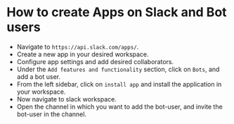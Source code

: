 # How to create Apps on Slack and Bot users

* Navigate to `https://api.slack.com/apps/`.
* Create a new app in your desired workspace.
* Configure app settings and add desired collaborators.
* Under the `Add features and functionality` section, click on `Bots`, and add a bot user.
* From the left sidebar, click on `install app` and install the application in your workspace.
* Now navigate to slack workspace.
* Open the channel in which you want to add the bot-user, and invite the bot-user in the channel.